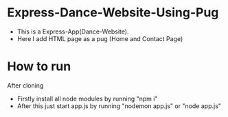 # Express-Dance-Website-Using-Pug
- This is a Express-App(Dance-Website). <br> 
- Here I add HTML page as a pug (Home and Contact Page)
# How to run
After cloning  <br>
- Firstly install all node modules by running "npm i" <br>
- After this just start app.js by running "nodemon app.js" or "node app.js"
